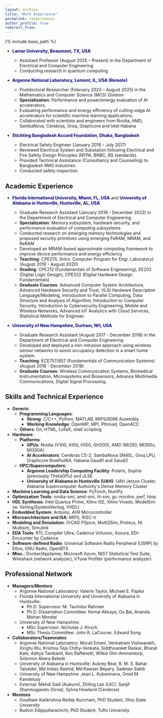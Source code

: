```yaml
---
layout: archive
title: "Work Experience"
permalink: /experience/
author_profile: true
redirect_from:
---
```


{% include base_path %}


<!--### Postdoctoral Researcher (February 2023 – Present) 
**Mathematics and Computer Science (MCS) Division**  
*Argonne National Laboratory, IL, USA*  
📅 **February 2023 – Present**-->

* **<span style="color:darkblue">Lamar University, Beaumont, TX, USA</span>**  
  * Assistant Professor (August 2025 – Present) in the Department of Electrical and Computer Engineering
  * Conducting research in quantum computing

* **<span style="color:darkblue">Argonne National Laboratory, Lemont, IL, USA (Remote)</span>**  
  * Postdoctoral Researcher (February 2023 – August 2025) in the Mathematics and Computer Science (MCS) Division
  * **Specialization**: Performance and power/energy evaluation of AI accelerators.
  * Evaluating performance and energy efficiency of cutting-edge AI accelerators for scientific machine learning applications.
  * Collaborated with scientists and engineers from Nvidia, AMD, SambaNova, Cerebras, Groq, Graphcore and Intel Habana

* **<span style="color:darkblue">Stichting Bangladesh Accord Foundation, Dhaka, Bangladesh</span>**  
  * Electrical Safety Engineer (January 2016 - July 2017)
  * Reviewed Electrical System and Substation following Electrical and Fire Safety Design Principles (NFPA, BNBC, BS standards).
  * Provided Technical Assistance (Consultancy and Counseling) to Bangladesh RMG Industries.
  * Conducted safety inspection.

  
## Academic Experience

- **<span style="color:darkblue">Florida International University, Miami, FL, USA</span>**  and  **<span style="color:darkblue">University of Alabama in Huntsville, Huntsville, AL, USA</span>**  
  * Graduate Research Assistant (January 2019 - December 2022) in the Department of Electrical and Computer Engineering 
  * **Specialization**: Memory subsystem, hardware security, and performance evaluation of computing subsystems
  * Conducted research on emerging memory technologies and proposed security primitives using emerging FeRAM, MRAM, and ReRAM
  * Developed an MRAM-based approximate computing framework to improve device performance and energy efficiency
  * **Teaching**: CPE211L (Intro. Computer Program for Engr. Laboratory) (August 2019 - August 2020)
  * **Grading**: CPE212 (Fundamentals of Software Engineering), EE202 (Digital Logic Design), CPE322 (Digital Hardware Design Fundamentals)
  * **Graduate Courses**: Advanced Computer System Architecture, Advanced Hardware Security and Trust, VLSI Hardware Description Language/Modeling, Introduction to Parallel Computing, Data Structure and Analysis of Algorithm, Introduction to Computer Security, Introduction to Cybersecurity Engineering, Mobile and Wireless Networks, Advanced loT Analytics with Cloud Services, Statistical Methods for Engineer.


- **<span style="color:darkblue">University of New Hampshire, Durham, NH, USA</span>**  
  * Graduate Research Assistant (August 2017 - December 2018) in the Department of Electrical and Computer Engineering 
  * Developed and deployed a non-intrusive approach using wireless sensor networks to assist occupancy detection in a smart home system.
  * **Teaching**: ECE757/857 (Fundamentals of Communication Systems) (August 2018 - December 2018)
  * **Graduate Courses**: Wireless Communication Systems, Biomedical Instrumentation, Microsystems and Biosensors, Advance Multimedia Communications, Digital Signal Processing.


## Skills and Technical Experience

- **Generic**:
  * **Programming Languages**:
     * **Strong**: C/C++, Python, MATLAB, MIPS/8086 Assembly
     * **Working Knowledge**: OpenMP, MPI, Pthread, OpenACC
  * **Others**: Git, HTML, LaTeX, shell scripting
 - **Hardware**:
   * **Platforms**:
     * **GPUs**: Nvidia (V100, A100, H100, GH200), AMD (MI250, MI300x, MI300A)
     * **AI Accelerators**: Cerebras CS-2, SambaNova SN40L, Groq LPU, Graphcore BowPod64, Habana Gaudi1 and Gaudi2
   * **HPC/Supercomputers**:
     * **Argonne Leadership Computing Facility**: Polaris, Sophia (previously ThetaGPU) and JLSE
     * **University of Alabama in Huntsville (UAH)**: UAH Jetson Cluster, Alabama Supercomputer Authority's Dense Memory Cluster    
 - **Machine Learning and Data Science**: PyTorch, NumPy
 - **Optimization Tools**: nvidia-smi, amd-smi, hl-smi, gc-monitor, perf, htop
 - **HDL Synthesis**: Intel Quartus Prime, Xilinx ISE, Xilinx Vivado, ModelSim (w. Verilog/SystemVerilog, VHDL)
 - **Embedded System**: Arduino, AVR Microcontroller
 - **Microarchitecture and ISA**: MIPS, RISC-V
 - **Modeling and Simulation**: OrCAD PSpice, Multi2Sim, Proteus, NI Multisim, Simulink
 - **EDA Tools**: RTL Compiler Ultra, Cadence Virtuoso, Assura, EDI-Encounter by Cadence
 - **Software-defined Radio**: Universal Software Radio Peripheral (USRP) by Ettus, GNU Radio, OpenBTS
 - **Misc.**: Docker/Apptainer, Microsoft Azure, NIST Statistical Test Suite, Wireshark (network analyzer), VTune Profiler (performance analyzer)


## Professional Network

- **Managers/Mentors**
  * Argonne National Laboratory: Valerie Taylor, Michael E. Papka
  * Florida International University and University of Alabama in Huntsville:
    * Ph.D. Supervisor: M. Tauhidur Rahman
    * Ph.D. Dissertation Committee: Kemal Akkaya, Ou Bai, Ananda Mohan Mondal
  * University of New Hampshire:
    * MSc Supervisor: Nicholas J. Kirsch
    * MSc Thesis Committee: John R. LaCourse, Edward Song
 - **Collaborators/Teammates**
   * Argonne National Laboratory: Murali Emani, Venkatram Vishwanath, Xingfu Wu, Krishna Teja Chitty-Venkata, Siddhisanket Raskar, Bharat Kale, Aditya Tanikanti, Ken Raffenetti, Wilkie Olin-Ammentorp, Solomon Abera Bekele
   * University of Alabama in Huntsville: Aubrey Beal, B. M. S. Bahar Talukder, Md Imtiaz Rashid, Md Kawser Bepary, Sadman Sakib
   * University of New Hampshire: Jean L. Kubwimana, Omid M. Kandelusy
   * External: Mehdi Sadi (Auburn), Zhiling Lan (UIC), Sanjif Shanmugavelu (Groq), Sylvia Howland (Cerebras)
 - **Mentees**
   * Goutham Kalikrishna Reddy Kuncham, PhD Student, Ohio State University
   * Budvin Edippuliarachchi, PhD Student, Tufts University
 
<!--## Talks/Presentations


**Ph.D. in Electrical Engineering**  
*Iowa State University, Spring 2022*  
- **Major Professor:** T Raman 
- **Minor:** Mathematics-->




